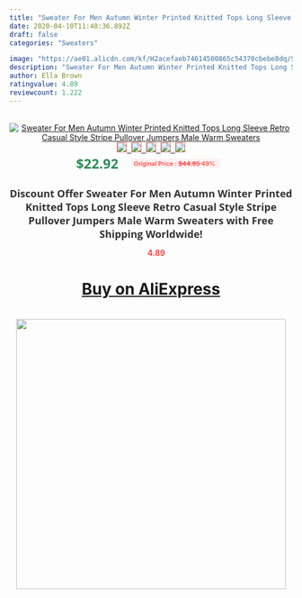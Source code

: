 ```yaml
---
title: "Sweater For Men Autumn Winter Printed Knitted Tops Long Sleeve Retro Casual Style Stripe Pullover Jumpers Male Warm Sweaters"
date: 2020-04-10T11:40:36.892Z
draft: false
categories: "Sweaters"

image: "https://ae01.alicdn.com/kf/H2acefaeb74614500865c54370cbebe8dq/Sweater-For-Men-Autumn-Winter-Printed-Knitted-Tops-Long-Sleeve-Retro-Casual-Style-Stripe-Pullover-Jumpers.jpg"
description: "Sweater For Men Autumn Winter Printed Knitted Tops Long Sleeve Retro Casual Style Stripe Pullover Jumpers Male Warm Sweaters"
author: Ella Brown
ratingvalue: 4.89
reviewcount: 1.222
---
```

<br>
<div style="text-align: center;">
<a href="https://s.click.aliexpress.com/e/_AB0d1b" target="_blank" rel="nofollow noopener noreferrer"><img alt="Sweater For Men Autumn Winter Printed Knitted Tops Long Sleeve Retro Casual Style Stripe Pullover Jumpers Male Warm Sweaters" class="magnifier-image" src="https://ae01.alicdn.com/kf/H2acefaeb74614500865c54370cbebe8dq/Sweater-For-Men-Autumn-Winter-Printed-Knitted-Tops-Long-Sleeve-Retro-Casual-Style-Stripe-Pullover-Jumpers.jpg_640x640.jpg">
<br>
<img style="border:1px solid salmon" src="https://ae01.alicdn.com/kf/H2acefaeb74614500865c54370cbebe8dq/Sweater-For-Men-Autumn-Winter-Printed-Knitted-Tops-Long-Sleeve-Retro-Casual-Style-Stripe-Pullover-Jumpers.jpg_120x120.jpg">&nbsp;&nbsp;<img style="border:1px solid salmon" src="_120x120.jpg">&nbsp;&nbsp;<img style="border:1px solid salmon" src="_120x120.jpg">&nbsp;&nbsp;<img style="border:1px solid salmon" src="_120x120.jpg">&nbsp;&nbsp;<img style="border:1px solid salmon" src="_120x120.jpg"></a></div><br0>
<div style="text-align: center;"><span style="background-color: white; border: 0px; box-sizing: border-box; color: seagreen; display: inline-block; font-family: &quot;open sans&quot; , &quot;arial&quot; , &quot;helvetica&quot; , sans-serif , &quot;heiti&quot;; font-size: 24px; font-stretch: inherit; font-weight: 700; line-height: inherit; margin: 0px 10px 0px 0px; padding: 0px; vertical-align: middle;">$22.92 </span>
<span style="background: rgb(255 , 241 , 241); border-radius: 3px; border: 0px; box-sizing: border-box; color: #ff4747; display: inline-block; font-family: inherit; font-size: 12px; font-stretch: inherit; font-style: inherit; font-variant: inherit; font-weight: 600; line-height: inherit; margin: 0px; padding: 2px 5px; transform: scale(0.9); vertical-align: middle;">Original Price : <b style="text-decoration: line-through;">$44.95 </b> 49%&nbsp;&nbsp;</span></div>
<h1 style="color: #333333; display: inline-block; font-family: &quot;open sans&quot; , &quot;arial&quot; , &quot;helvetica&quot; , sans-serif , &quot;heiti&quot;; font-size: 18px; font-stretch: inherit; font-weight: 700; text-align: center;">Discount Offer Sweater For Men Autumn Winter Printed Knitted Tops Long Sleeve Retro Casual Style Stripe Pullover Jumpers Male Warm Sweaters with Free Shipping Worldwide!</h1>
<div style="color: #ff4747; text-align: center;">
<img src="https://4.bp.blogspot.com/-M0ZcTcb-5uY/XleCXlxnR4I/AAAAAAAAAEc/OrjgMkXV1oMQFaCRZj5HQwOCBcu3w1FegCPcBGAYYCw/s1600/star.png" style="height: 15px;">&nbsp;<b>4.89</b></div>
<div class="button_cont" align="center"><a class="buynow_a" href="https://s.click.aliexpress.com/e/_AB0d1b" target="_blank" rel="nofollow noopener noreferrer"><H1>Buy on AliExpress</H1></a></div><br>
<div class="separator" style="clear: both; text-align: center;">
<img src="https://lh3.googleusercontent.com/-pTy5HemUv9M/XlePHvY0dAI/AAAAAAAAAE4/0nX5iRUoIWY8eMW9Dpxeirr157OZliDIgCLcBGAsYHQ/s1600/badge.gif" width="480">
</div>
